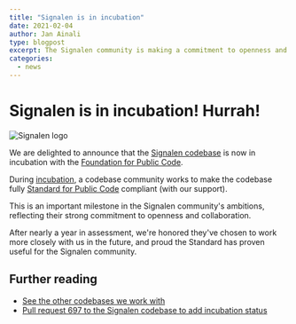 ```yaml
---
title: "Signalen is in incubation"
date: 2021-02-04
author: Jan Ainali
type: blogpost
excerpt: The Signalen community is making a commitment to openness and collaboration.
categories:
  - news
---
```


# Signalen is in incubation! Hurrah!

![Signalen logo]({{site.url}}/assets/signalen_logo.png)

We are delighted to announce that the [Signalen codebase](https://web.archive.org/web/20210120093134/https://signalen.org/en/) is now in incubation with the [Foundation for Public Code](https://publiccode.net).

During [incubation](https://about.publiccode.net/activities/codebase-stewardship/lifecycle.html), a codebase community works to make the codebase fully [Standard for Public Code](https://standard.publiccode.net/) compliant (with our support).

This is an important milestone in the Signalen community's ambitions, reflecting their strong commitment to openness and collaboration.

After nearly a year in assessment, we're honored they've chosen to work more closely with us in the future, and proud the Standard has proven useful for the Signalen community.

## Further reading

* [See the other codebases we work with](https://publiccode.net/codebases/)
* [Pull request 697 to the Signalen codebase to add incubation status](https://github.com/Amsterdam/signals/pull/697)
